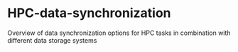 # HPC-data-synchronization
Overview of data synchronization options for HPC tasks in combination with different data storage systems
